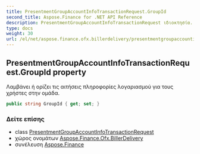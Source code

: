 ```yaml
---
title: PresentmentGroupAccountInfoTransactionRequest.GroupId
second_title: Aspose.Finance for .NET API Reference
description: PresentmentGroupAccountInfoTransactionRequest ιδιοκτησία. Λαμβάνει ή ορίζει τις αιτήσεις πληροφορίες λογαριασμού για τους χρήστες στην ομάδα.
type: docs
weight: 30
url: /el/net/aspose.finance.ofx.billerdelivery/presentmentgroupaccountinfotransactionrequest/groupid/
---
```

## PresentmentGroupAccountInfoTransactionRequest.GroupId property

Λαμβάνει ή ορίζει τις αιτήσεις πληροφορίες λογαριασμού για τους χρήστες στην ομάδα.

```csharp
public string GroupId { get; set; }
```

### Δείτε επίσης

* class [PresentmentGroupAccountInfoTransactionRequest](../)
* χώρος ονομάτων [Aspose.Finance.Ofx.BillerDelivery](../../presentmentgroupaccountinfotransactionrequest/)
* συνέλευση [Aspose.Finance](../../../)


